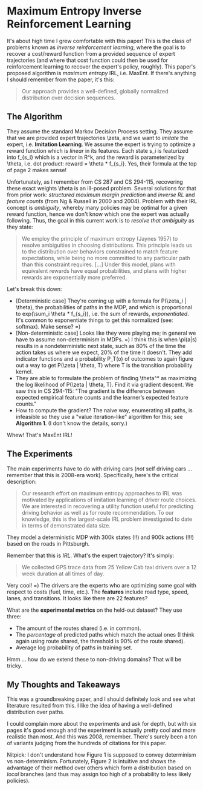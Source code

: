 # Maximum Entropy Inverse Reinforcement Learning

It's about high time I grew comfortable with this paper! This is the class of
problems known as *inverse reinforcement learning*, where the goal is to recover
a cost/reward function from a provided sequence of expert trajectories (and
where that cost function could then be used for reinforcement learning to
recover the expert's policy, roughly). This paper's proposed algorithm is
*maximum entropy* IRL, i.e. MaxEnt. If there's anything I should remember from
the paper, it's this:

> Our approach provides a well-defined, globally normalized distribution over
> decision sequences.


## The Algorithm

They assume the standard Markov Decision Process setting. They assume that we
are provided expert trajectories \zeta, and we want to *imitate* the expert,
i.e. **Imitation Learning**. We assume the expert is trying to optimize a reward
function which is *linear* in its features. Each state s_i is featurized into
f_{s_i} which is a vector in R^k, and the reward is parameterized by \theta,
i.e. dot product: reward = \theta * f_{s_i}. Yes, their formula at the top of
page 2 makes sense!

Unfortunately, as I remember from CS 287 and CS 294-115, recovering these exact
weights \theta is an ill-posed problem. Several solutions for that from prior
work: *structured maximum margin prediction* and *inverse RL* and *feature
counts* (from Ng & Russell in 2000 and 2004). Problem with their IRL concept is
*ambiguity*, whereby many policies may be optimal for a given reward function,
hence we don't know which one the expert was actually following.  Thus, the goal
in this current work is to *resolve that ambiguity* as they state:

> We employ the principle of maximum entropy (Jaynes 1957) to resolve
> ambiguities in choosing distributions. This principle leads us to the
> distribution over behaviors constrained to match feature expectations, while
> being no more committed to any particular path than this constraint requires.
> [...] Under this model, plans with equivalent rewards have equal
> probabilities, and plans with higher rewards are exponentially more preferred.

Let's break this down:

- [Deterministic case] They're coming up with a formula for P(\zeta_i | \theta),
  the probabilities of paths in the MDP, and which is proportional to exp(\sum_i
  \theta * f_{s_i}), i.e. the sum of rewards, *exponentiated*.  It's common to
  exponentiate things to get this normalized (see: softmax). Make sense? =)
- [Non-deterministic case] Looks like they were playing me; in general we have
  to assume non-determinism in MDPs. =)  I think this is when \pi(a|s) results
  in a nondeterministic next state, such as 80% of the time the action takes us
  where we expect, 20% of the time it doesn't. They add indicator functions and
  a probability P_T(o) of outcomes to again figure out a way to get P(\zeta |
  \theta, T) where T is the transition probability kernel.
- They are able to formulate the problem of finding \theta^* as maximizing the
  log likelihood of P(\zeta | \theta, T). Find it via gradient descent. We saw
  this in CS 294-115: "The gradient is the difference between expected empirical
  feature counts and the learner’s expected feature counts."
- How to compute the gradient? The naive way, enumerating all paths, is
  infeasible so they use a "value iteration-like" algorithm for this; see
  **Algorithm 1**. (I don't know the details, sorry.)

Whew! That's MaxEnt IRL!


## The Experiments

The main experiments have to do with driving cars (*not* self driving cars ...
remember that this is 2008-era work). Specifically, here's the critical
description:

> Our research effort on maximum entropy approaches to IRL was motivated by
> applications of imitation learning of driver route choices. We are interested
> in recovering a utility function useful for predicting driving behavior as
> well as for route recommendation. To our knowledge, this is the largest-scale
> IRL problem investigated to date in terms of demonstrated data size.

They model a deterministic MDP with 300k states (!!) and 900k actions (!!!)
based on the roads in Pittsburgh.

Remember that this is *IRL*. What's the expert trajectory? It's simply:

> We collected GPS trace data from 25 Yellow Cab taxi drivers over a 12 week
> duration at all times of day.

Very cool! =) The drivers are the experts who are optimizing some goal with
respect to costs (fuel, time, etc.). The **features** include road type, speed,
lanes, and transitions. It looks like there are 22 features?

What are the **experimental metrics** on the held-out dataset? They use three:

- The amount of the routes shared (i.e. in common).
- The *percentage* of predicted paths which match the actual ones (I think again
  using route shared, the threshold is 90% of the route shared).
- Average log probability of paths in training set.

Hmm ... how do we extend these to non-driving domains? That will be tricky.


## My Thoughts and Takeaways

This was a groundbreaking paper, and I should definitely look and see what
literature resulted from this. I like the idea of having a well-defined
distribution over paths.

I could complain more about the experiments and ask for depth, but with six
pages it's good enough and the experiment is actually pretty cool and more
realistic than most. And this was 2008, remember. There's surely been a ton of
variants judging from the hundreds of citations for this paper. 

Nitpick: I don't understand how Figure 1 is supposed to convey determinism vs
non-determinism. Fortunately, Figure 2 is intuitive and shows the advantage of
their method over others which form a distribution based on *local* branches
(and thus may assign too high of a probability to less likely policies).
